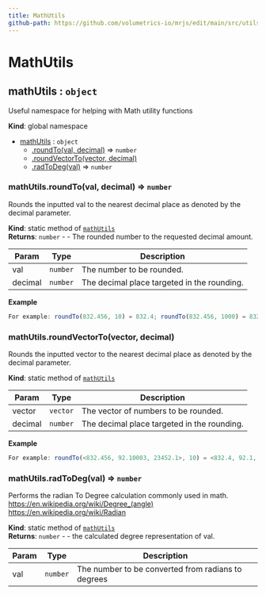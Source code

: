 ```yaml
---
title: MathUtils
github-path: https://github.com/volumetrics-io/mrjs/edit/main/src/utils/MathUtils.js
---
```

# MathUtils

<a name="mathUtils"></a>

## mathUtils : <code>object</code>
Useful namespace for helping with Math utility functions

**Kind**: global namespace  

* [mathUtils](#mathUtils) : <code>object</code>
    * [.roundTo(val, decimal)](#mathUtils.roundTo) ⇒ <code>number</code>
    * [.roundVectorTo(vector, decimal)](#mathUtils.roundVectorTo)
    * [.radToDeg(val)](#mathUtils.radToDeg) ⇒ <code>number</code>

<a name="mathUtils.roundTo"></a>

### mathUtils.roundTo(val, decimal) ⇒ <code>number</code>
Rounds the inputted val to the nearest decimal place as denoted by the decimal parameter.

**Kind**: static method of [<code>mathUtils</code>](#mathUtils)  
**Returns**: <code>number</code> - - The rounded number to the requested decimal amount.  

| Param | Type | Description |
| --- | --- | --- |
| val | <code>number</code> | The number to be rounded. |
| decimal | <code>number</code> | The decimal place targeted in the rounding. |

**Example**  
```js
For example: roundTo(832.456, 10) = 832.4; roundTo(832.456, 1000) = 832.456; roundTo(832.456, 0.01) = 800;
```
<a name="mathUtils.roundVectorTo"></a>

### mathUtils.roundVectorTo(vector, decimal)
Rounds the inputted vector to the nearest decimal place as denoted by the decimal parameter.

**Kind**: static method of [<code>mathUtils</code>](#mathUtils)  

| Param | Type | Description |
| --- | --- | --- |
| vector | <code>vector</code> | The vector of numbers to be rounded. |
| decimal | <code>number</code> | The decimal place targeted in the rounding. |

**Example**  
```js
For example: roundTo(<832.456, 92.10003, 23452.1>, 10) = <832.4, 92.1, 2342.1>;
```
<a name="mathUtils.radToDeg"></a>

### mathUtils.radToDeg(val) ⇒ <code>number</code>
Performs the radian To Degree calculation commonly used in math.
https://en.wikipedia.org/wiki/Degree_(angle) https://en.wikipedia.org/wiki/Radian

**Kind**: static method of [<code>mathUtils</code>](#mathUtils)  
**Returns**: <code>number</code> - - the calculated degree representation of val.  

| Param | Type | Description |
| --- | --- | --- |
| val | <code>number</code> | The number to be converted from radians to degrees |

